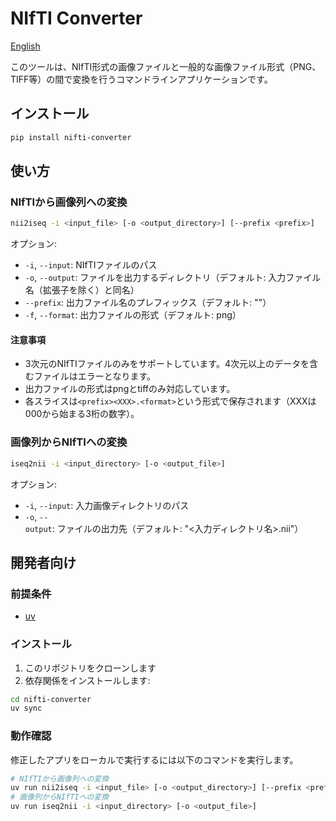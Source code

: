 # NIfTI Converter

<!-- PyPIから飛べるように絶対パスを指定 -->
[English](https://github.com/neurodata-tokyo/nifti-converter/blob/main/README.md)

このツールは、NIfTI形式の画像ファイルと一般的な画像ファイル形式（PNG、TIFF等）の間で変換を行うコマンドラインアプリケーションです。

## インストール

```sh
pip install nifti-converter
```

## 使い方

### NIfTIから画像列への変換

```sh
nii2iseq -i <input_file> [-o <output_directory>] [--prefix <prefix>]
```

オプション:
- `-i`, `--input`: NIfTIファイルのパス
- `-o`, `--output`: ファイルを出力するディレクトリ（デフォルト: 入力ファイル名（拡張子を除く）と同名）
- `--prefix`: 出力ファイル名のプレフィックス（デフォルト: ""）
- `-f`, `--format`: 出力ファイルの形式（デフォルト: png）

#### 注意事項

- 3次元のNIfTIファイルのみをサポートしています。4次元以上のデータを含むファイルはエラーとなります。
- 出力ファイルの形式はpngとtiffのみ対応しています。
- 各スライスは`<prefix><XXX>.<format>`という形式で保存されます（XXXは000から始まる3桁の数字）。

### 画像列からNIfTIへの変換

```sh
iseq2nii -i <input_directory> [-o <output_file>]
```

オプション:
- `-i`, `--input`: 入力画像ディレクトリのパス
- `-o`, `--output`: ファイルの出力先（デフォルト: "<入力ディレクトリ名>.nii"）

## 開発者向け

### 前提条件

- [uv](https://docs.astral.sh/uv/)

### インストール

1. このリポジトリをクローンします
2. 依存関係をインストールします:

```sh
cd nifti-converter
uv sync
```

### 動作確認

修正したアプリをローカルで実行するには以下のコマンドを実行します。

```sh
# NIfTIから画像列への変換
uv run nii2iseq -i <input_file> [-o <output_directory>] [--prefix <prefix>]
# 画像列からNIfTIへの変換
uv run iseq2nii -i <input_directory> [-o <output_file>]
```
